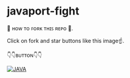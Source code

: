 # javaport-fight

🔺 ʜᴏᴡ ᴛᴏ ꜰᴏʀᴋ ᴛʜɪꜱ ʀᴇᴘᴏ 🔻.



Click on fork and star buttons like this image☝️.

👇👇ʙᴜᴛᴛᴏɴ👇👇

<p><a href="https://dashboard.heroku.com/new?template=https://github.com/gootu55e/javaport-fight"> <img src="https://telegra.ph/file/53154126497c9efee453b.jpg" alt="JAVA" /></a></p>

